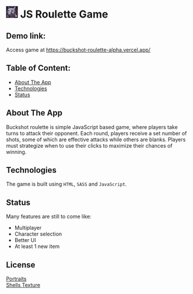 # ![Logo](/assets/avatars/full/Icons_29.png) JS Roulette Game

## Demo link:

Access game at https://buckshot-roulette-alpha.vercel.app/

## Table of Content:

- [About The App](#about-the-app)
- [Technologies](#technologies)
- [Status](#status)

## About The App

Buckshot roulette is simple JavaScript based game, where players take turns to attack their opponent. Each round, players receive a set number of shots, some of which are effective attacks while others are blanks. Players must strategize when to use their clicks to maximize their chances of winning.

## Technologies

The game is built using `HTML`, `SASS` and `JavaScript`.

## Status

Many features are still to come like:

- Multiplayer
- Character selection
- Better UI
- At least 1 new item

## License

[Portraits](https://craftpix.net/file-licenses/) <br>
[Shells Texture](https://fightswithbears.itch.io/)
